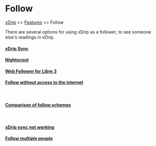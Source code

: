 # Follow
[xDrip](../README.md) >> [Features](./Features_page.md) >> Follow  
  
There are several options for using xDrip as a follower, to see someone else's readings in xDrip.  
  
#### [xDrip Sync](./xDripSync.md)
#### [Nightscout](./Follow/FollowNightscout.md)
#### [Web Follower for Libre 3](./Libre3_Follow.md)
#### [Follow without access to the internet](./Follow/DesertSync.html)
<br/>  
  
#### [Comparison of follow schemes](./How-to-follow.md)
<br/>  
  
#### [xDrip sync not working](./xDrip-Sync-not-working.md)
#### [Follow multiple people](./Variants.md)
